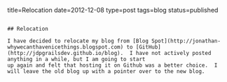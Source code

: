 title=Relocation
date=2012-12-08
type=post
tags=blog
status=published
~~~~~~

## Relocation

I have decided to relocate my blog from [Blog Spot](http://jonathan-whywecanthavenicethings.blogspot.com) to [GitHub](http://jdpgrailsdev.github.io/blog).  I have not actively posted anything in a while, but I am going to start
up again and felt that hosting it on Github was a better choice.  I will leave the old blog up with a pointer over to the new blog.